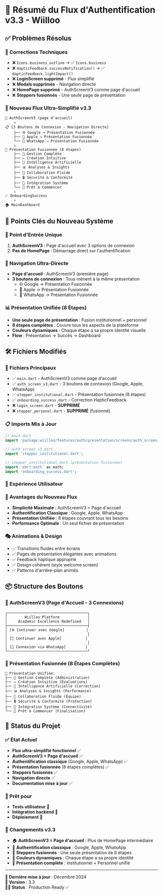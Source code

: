 # 🚀 Résumé du Flux d'Authentification v3.3 - Wiilloo

## ✅ Problèmes Résolus

### 🔧 Corrections Techniques
- ❌ `Icons.business_outline` → ✅ `Icons.business`
- ❌ `HapticFeedback.successNotification()` → ✅ `HapticFeedback.lightImpact()`
- ❌ **LoginScreen supprimé** - Flux simplifié
- ❌ **Modals supprimés** - Navigation directe
- ❌ **HomePage supprimé** - AuthScreenV3 comme page d'accueil
- ❌ **Steppers fusionnés** - Une seule page de présentation

### 🔄 Nouveau Flux Ultra-Simplifié v3.3

```
🔐 AuthScreenV3 (page d'accueil)
    ↓
📋 [3 Boutons de Connexion - Navigation Directe]
    ├── 🌐 Google → Présentation Fusionnée
    ├── 🍎 Apple → Présentation Fusionnée
    └── 💬 WhatsApp → Présentation Fusionnée
    ↓
📱 Présentation Fusionnée (8 étapes)
    ├── 🏫 Gestion Complète
    ├── ✏️ Création Intuitive
    ├── 🤖 Intelligence Artificielle
    ├── 📊 Analyses & Insights
    ├── 👥 Collaboration Fluide
    ├── 🔒 Sécurité & Conformité
    ├── 🔗 Intégration Système
    └── 🚀 Prêt à Commencer
    ↓
✅ OnboardingSuccess
    ↓
🏠 MainDashboard
```

## 🎯 Points Clés du Nouveau Système

### 🚪 Point d'Entrée Unique
1. **AuthScreenV3** : Page d'accueil avec 3 options de connexion
2. **Pas de HomePage** : Démarrage direct sur l'authentification

### 🔀 Navigation Ultra-Directe
- **Page d'accueil** : AuthScreenV3 (première page)
- **3 boutons de connexion** : Tous mènent à la même présentation
  - 🌐 Google → Présentation Fusionnée
  - 🍎 Apple → Présentation Fusionnée  
  - 💬 WhatsApp → Présentation Fusionnée

### 📊 Présentation Unifiée (8 Étapes)
- **Une seule page de présentation** : Fusion institutionnel + personnel
- **8 étapes complètes** : Couvre tous les aspects de la plateforme
- **Couleurs dynamiques** : Chaque étape a sa propre identité visuelle
- **Flow** : Présentation → Succès → Dashboard

## 🛠️ Fichiers Modifiés

### 📝 Fichiers Principaux
- ✅ `main.dart` - AuthScreenV3 comme page d'accueil
- ✅ `auth_screen_v3.dart` - 3 boutons de connexion (Google, Apple, WhatsApp)
- ✅ `stepper_institutional.dart` - Présentation fusionnée (8 étapes)
- ✅ `onboarding_success.dart` - Correction HapticFeedback
- ❌ `login_screen.dart` - **SUPPRIMÉ**
- ❌ `stepper_personal.dart` - **SUPPRIMÉ** (fusionné)

### 📋 Imports Mis à Jour
```dart
// main.dart
import 'package:wiilloo/features/auth/presentation/screens/auth_screen_v3.dart';

// auth_screen_v3.dart
import 'stepper_institutional.dart';

// stepper_institutional.dart (présentation fusionnée)
import 'dart:math' as math;
import 'onboarding_success.dart';
```

### 🎨 Expérience Utilisateur

### 🌟 Avantages du Nouveau Flux
- **Simplicité Maximale** : AuthScreenV3 = Page d'accueil
- **Authentification Classique** : Google, Apple, WhatsApp
- **Présentation Unifiée** : 8 étapes couvrant tous les besoins
- **Performance Optimale** : Un seul fichier de présentation

### 🎭 Animations & Design
- ✅ Transitions fluides entre écrans
- ✅ Pages de présentation élégantes avec animations
- ✅ Feedback haptique approprié
- ✅ Design cohérent (style welcome screen)
- ✅ Patterns d'arrière-plan animés

## 📦 Structure des Boutons

### 🔐 AuthScreenV3 (Page d'Accueil - 3 Connexions)
```
┌─────────────────────────────────────┐
│        Wiilloo Platform             │
│     Academic Excellence Redefined   │
├─────────────────────────────────────┤
│ [🌐 Continuer avec Google]          │
│                                     │
│ [🍎 Continuer avec Apple]           │
│                                     │
│ [💬 Connexion via WhatsApp]         │
└─────────────────────────────────────┘
```

### 📱 Présentation Fusionnée (8 Étapes Complètes)
```
🎯 Présentation Unifiée:
├── 🏫 Gestion Complète (Administration)
├── ✏️ Création Intuitive (Évaluations)
├── 🤖 Intelligence Artificielle (Correction)
├── 📊 Analyses & Insights (Performance)
├── 👥 Collaboration Fluide (Équipe)
├── 🔒 Sécurité & Conformité (Protection)
├── 🔗 Intégration Système (Connectivité)
└── 🚀 Prêt à Commencer (Finalisation)
```

## 🚀 Status du Projet

### ✅ État Actuel
- **Flux ultra-simplifié fonctionnel** ✅
- **AuthScreenV3 = Page d'accueil** ✅
- **Authentification classique** (Google, Apple, WhatsApp) ✅
- **Présentation fusionnée** (8 étapes complètes) ✅
- **Steppers fusionnés** ✅
- **Navigation directe** ✅
- **Documentation mise à jour** ✅

### 🎯 Prêt pour
- **Tests utilisateur** 🧪
- **Intégration backend** 🔧
- **Déploiement** 🚀

### 🔄 Changements v3.3
- 🏠 **AuthScreenV3 = Page d'accueil** : Plus de HomePage intermédiaire
- 🔗 **Authentification classique** : Google, Apple, WhatsApp
- 🎯 **Steppers fusionnés** : Une seule présentation de 8 étapes
- 🎨 **Couleurs dynamiques** : Chaque étape a sa propre identité
- 📱 **Présentation complète** : Institutionnel + Personnel unifié

---

**📅 Dernière mise à jour** : Décembre 2024  
**🔢 Version** : 3.3  
**👨‍💻 Status** : Production Ready ✅